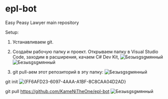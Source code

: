 # epl-bot
Easy Peasy Lawyer main repository

Setup:
1. Устанавливаем git.
2. Создаём рабочую папку и проект.
Открываем папку в Visual Studio Code, заходим в расширения, качаем C# Dev Kit, 
![Безыsgsgмянный](https://github.com/user-attachments/assets/0e6867e5-2a1b-4183-9886-7b7cd20ecc0c)
![Безыsgsgмянный](https://github.com/user-attachments/assets/c965a634-3b31-426c-815f-b69c7c3034ac)

4.  git pull-аем этот репозиторий в эту папку:
![Безыsgsgмянный](https://github.com/user-attachments/assets/22bcd6c8-aee7-4817-b9a3-939d0c6d293c)

git init
![{FF6AFD23-6097-4AAA-A1BF-8C8CAA04D2AD}](https://github.com/user-attachments/assets/fc404cf3-8149-4ac3-ac52-15c57cfeda74)

git pull https://github.com/KameNiTheOne/epl-bot
![Безыsgsgмянный](https://github.com/user-attachments/assets/fc60c85c-3e6e-40e7-bb38-fa41c1051f69)
